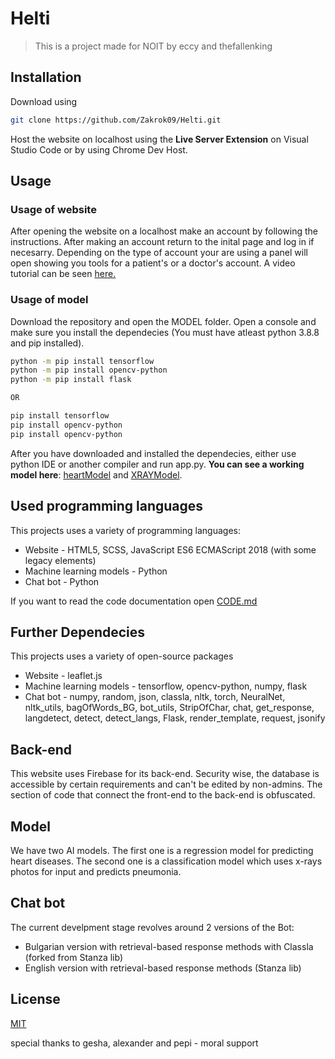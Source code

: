# Helti

>This is a project made for NOIT by eccy and thefallenking

## Installation

Download using

```bash
git clone https://github.com/Zakrok09/Helti.git
```

Host the website on localhost using the **Live Server Extension** on Visual Studio Code or by using Chrome Dev Host.

## Usage

### Usage of website

After opening the website on a localhost make an account by following the instructions. After making an account return to the inital page and log in if necesarry. Depending on the type of account your are using a panel will open showing you tools for a patient's or a doctor's account. A video tutorial can be seen [here.](https://youtu.be/Y4knOpRMoxs)

### Usage of model

Download the repository and open the MODEL folder. Open a console and make sure you install the dependecies (You must have atleast python 3.8.8 and pip installed).

```bash
python -m pip install tensorflow
python -m pip install opencv-python
python -m pip install flask

OR

pip install tensorflow
pip install opencv-python
pip install opencv-python
```

After you have downloaded and installed the dependecies, either use python IDE or another compiler and run app.py. **You can see a working model here**: [heartModel](https://youtu.be/BkTMYXlQAlc) and [XRAYModel](https://youtu.be/BZVlPz36PDM).

## Used programming languages

This projects uses a variety of programming languages:

- Website - HTML5, SCSS, JavaScript ES6 ECMAScript 2018 (with some legacy elements)
- Machine learning models - Python
- Chat bot - Python

If you want to read the code documentation open [CODE.md](./CODE.md)

## Further Dependecies

This projects uses a variety of open-source packages

- Website - leaflet.js
- Machine learning models - tensorflow, opencv-python, numpy, flask
- Chat bot - numpy, random, json, classla, nltk, torch, NeuralNet, nltk_utils, bagOfWords_BG, bot_utils, StripOfChar, chat, get_response, langdetect, detect, detect_langs, Flask, render_template, request, jsonify

## Back-end

This website uses Firebase for its back-end. Security wise, the database is accessible by certain requirements and can't be edited by non-admins. The section of code that connect the front-end to the back-end is obfuscated.

## Model

We have two AI models. The first one is a regression model for predicting heart diseases. The second one is a classification model which uses x-rays photos for input and predicts pneumonia.

## Chat bot

The current develpment stage revolves around 2 versions of the Bot:

- Bulgarian version with retrieval-based response methods with Classla (forked from Stanza lib)
- English version with retrieval-based response methods (Stanza lib)

## License

[MIT](https://choosealicense.com/licenses/mit/)

special thanks to gesha, alexander and pepi - moral support
